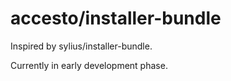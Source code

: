 accesto/installer-bundle
================

Inspired by sylius/installer-bundle.

Currently in early development phase.